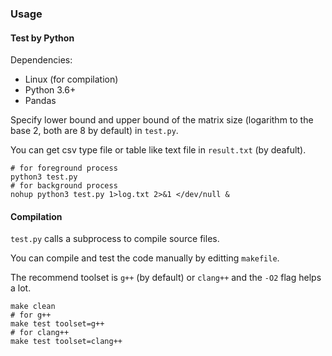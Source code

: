 ### Usage

#### Test by Python

Dependencies:

- Linux (for compilation)
- Python 3.6+
- Pandas

Specify lower bound and upper bound of the matrix size (logarithm to the base 2, both are 8 by default) in `test.py`.

You can get csv type file or table like text file in `result.txt` (by deafult).

```shell
# for foreground process 
python3 test.py
# for background process
nohup python3 test.py 1>log.txt 2>&1 </dev/null &
```

#### Compilation

`test.py` calls a subprocess to compile source files.

You can compile and test the code manually by editting `makefile`.

The recommend toolset is `g++` (by default) or `clang++` and the `-O2` flag helps a lot.

```shell
make clean
# for g++
make test toolset=g++
# for clang++
make test toolset=clang++
```

